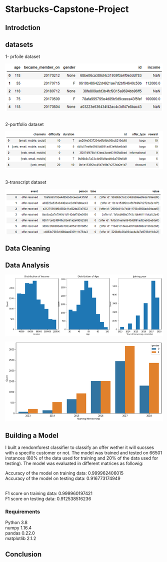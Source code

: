 # Starbucks-Capstone-Project



## Introdction


## datasets
1- prfoile dataset

![Image](images/profile.png)

<br>
2-portfolio dataset

![Image](images/portfolio_dataset.png)


<br>
3-transcript dataset

![Image](images/transcript.png)




## Data Cleaning



## Data Analysis

![Image](images/analysis1.png)



![Image](images/analysis2.png)

## Building a Model
I built a rendomforest classifier to classify an offer wether it will sucsses with a specific customer or not. The model was trained and tested on 66501 instances (80% of the data used for training and 20% of the data used for testing). The model was evaluated in different matrices as followig:

Accuracy of the model on training data:  0.999962406015  <br>
Accuracy of the model on testing data:  0.916773174949

<br>
F1 score on training data:  0.999960197421   <br>
F1 score on testing data:  0.912538516236


### Requirements
Python 3.8 <br>
numpy 1.16.4 <br>
pandas 0.22.0 <br>
matplotlib 2.1.2 <br>
## Conclusion

